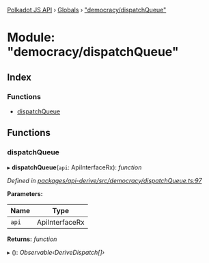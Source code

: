 [Polkadot JS API](../README.md) › [Globals](../globals.md) › ["democracy/dispatchQueue"](_democracy_dispatchqueue_.md)

# Module: "democracy/dispatchQueue"

## Index

### Functions

* [dispatchQueue](_democracy_dispatchqueue_.md#dispatchqueue)

## Functions

###  dispatchQueue

▸ **dispatchQueue**(`api`: ApiInterfaceRx): *function*

*Defined in [packages/api-derive/src/democracy/dispatchQueue.ts:97](https://github.com/polkadot-js/api/blob/9eb44d6e89/packages/api-derive/src/democracy/dispatchQueue.ts#L97)*

**Parameters:**

Name | Type |
------ | ------ |
`api` | ApiInterfaceRx |

**Returns:** *function*

▸ (): *Observable‹DeriveDispatch[]›*

